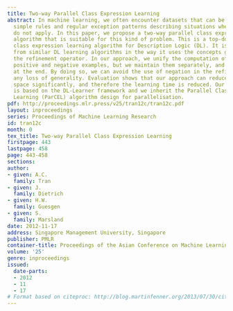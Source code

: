 ```yaml
---
title: Two-way Parallel Class Expression Learning
abstract: In machine learning, we often encounter datasets that can be described using
  simple rules and regular exception patterns describing situations where those rules
  do not apply. In this paper, we propose a two-way parallel class expression learning
  algorithm that is suitable for this kind of problem. This is a top-down refinement-based
  class expression learning algorithm for Description Logic (DL). It is distinguished
  from similar DL learning algorithms in the way it uses the concepts generated by
  the refinement operator. In our approach, we unify the computation of concepts describing
  positive and negative examples, but we maintain them separately, and combine them
  at the end. By doing so, we can avoid the use of negation in the refinement without
  any loss of generality. Evaluation shows that our approach can reduce the search
  space significantly, and therefore the learning time is reduced. Our implementation
  is based on the DL-Learner framework and we inherit the Parallel Class Expression
  Learning (ParCEL) algorithm design for parallelisation.
pdf: http://proceedings.mlr.press/v25/tran12c/tran12c.pdf
layout: inproceedings
series: Proceedings of Machine Learning Research
id: tran12c
month: 0
tex_title: Two-way Parallel Class Expression Learning
firstpage: 443
lastpage: 458
page: 443-458
sections: 
author:
- given: A.C.
  family: Tran
- given: J.
  family: Dietrich
- given: H.W.
  family: Guesgen
- given: S.
  family: Marsland
date: 2012-11-17
address: Singapore Management University, Singapore
publisher: PMLR
container-title: Proceedings of the Asian Conference on Machine Learning
volume: '25'
genre: inproceedings
issued:
  date-parts:
  - 2012
  - 11
  - 17
# Format based on citeproc: http://blog.martinfenner.org/2013/07/30/citeproc-yaml-for-bibliographies/
---
```

